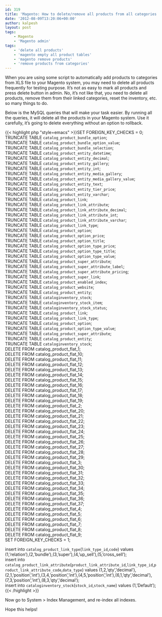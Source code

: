 ```yaml
---
id: 319
title: 'Magento: How to delete/remove all products from all categories'
date: '2012-08-09T13:20:06+00:00'
author: kalpesh
layout: post
tags:
    - Magento
    - 'Magento admin'
tags:
    - 'delete all products'
    - 'magento empty all product tables'
    - 'magento remove products'
    - 'remove products from categories'
---
```


When you are using some script to automatically add products to categories from XLS file to your Magento system, you may need to delete all products frequently for testing purpose. It’s not as easy to mark all products and press delete button in admin. No, it’s not like that, you need to delete all products, remove them from their linked categories, reset the inventory, etc. so many things to do.

Below is the MySQL queries that will make your task easier. By running all the queries, it will delete all the products in your Magento system. Use it carefully, it’s going to delete everything without an option to rollback.

{{< highlight php "style=emacs" >}}SET FOREIGN_KEY_CHECKS = 0;  
TRUNCATE TABLE `catalog_product_bundle_option`;  
TRUNCATE TABLE `catalog_product_bundle_option_value`;  
TRUNCATE TABLE `catalog_product_bundle_selection`;  
TRUNCATE TABLE `catalog_product_entity_datetime`;  
TRUNCATE TABLE `catalog_product_entity_decimal`;  
TRUNCATE TABLE `catalog_product_entity_gallery`;  
TRUNCATE TABLE `catalog_product_entity_int`;  
TRUNCATE TABLE `catalog_product_entity_media_gallery`;  
TRUNCATE TABLE `catalog_product_entity_media_gallery_value`;  
TRUNCATE TABLE `catalog_product_entity_text`;  
TRUNCATE TABLE `catalog_product_entity_tier_price`;  
TRUNCATE TABLE `catalog_product_entity_varchar`;  
TRUNCATE TABLE `catalog_product_link`;  
TRUNCATE TABLE `catalog_product_link_attribute`;  
TRUNCATE TABLE `catalog_product_link_attribute_decimal`;  
TRUNCATE TABLE `catalog_product_link_attribute_int`;  
TRUNCATE TABLE `catalog_product_link_attribute_varchar`;  
TRUNCATE TABLE `catalog_product_link_type`;  
TRUNCATE TABLE `catalog_product_option`;  
TRUNCATE TABLE `catalog_product_option_price`;  
TRUNCATE TABLE `catalog_product_option_title`;  
TRUNCATE TABLE `catalog_product_option_type_price`;  
TRUNCATE TABLE `catalog_product_option_type_title`;  
TRUNCATE TABLE `catalog_product_option_type_value`;  
TRUNCATE TABLE `catalog_product_super_attribute`;  
TRUNCATE TABLE `catalog_product_super_attribute_label`;  
TRUNCATE TABLE `catalog_product_super_attribute_pricing`;  
TRUNCATE TABLE `catalog_product_super_link`;  
TRUNCATE TABLE `catalog_product_enabled_index`;  
TRUNCATE TABLE `catalog_product_website`;  
TRUNCATE TABLE `catalog_product_entity`;  
TRUNCATE TABLE `cataloginventory_stock`;  
TRUNCATE TABLE `cataloginventory_stock_item`;  
TRUNCATE TABLE `cataloginventory_stock_status`;  
TRUNCATE TABLE `catalog_product_link`;  
TRUNCATE TABLE `catalog_product_link_type`;  
TRUNCATE TABLE `catalog_product_option`;  
TRUNCATE TABLE `catalog_product_option_type_value`;  
TRUNCATE TABLE `catalog_product_super_attribute`;  
TRUNCATE TABLE `catalog_product_entity`;  
TRUNCATE TABLE `cataloginventory_stock`;  
DELETE FROM catalog_product_flat_1;  
DELETE FROM catalog_product_flat_10;  
DELETE FROM catalog_product_flat_11;  
DELETE FROM catalog_product_flat_12;  
DELETE FROM catalog_product_flat_13;  
DELETE FROM catalog_product_flat_14;  
DELETE FROM catalog_product_flat_15;  
DELETE FROM catalog_product_flat_16;  
DELETE FROM catalog_product_flat_17;  
DELETE FROM catalog_product_flat_18;  
DELETE FROM catalog_product_flat_19;  
DELETE FROM catalog_product_flat_2;  
DELETE FROM catalog_product_flat_20;  
DELETE FROM catalog_product_flat_21;  
DELETE FROM catalog_product_flat_22;  
DELETE FROM catalog_product_flat_23;  
DELETE FROM catalog_product_flat_24;  
DELETE FROM catalog_product_flat_25;  
DELETE FROM catalog_product_flat_26;  
DELETE FROM catalog_product_flat_27;  
DELETE FROM catalog_product_flat_28;  
DELETE FROM catalog_product_flat_29;  
DELETE FROM catalog_product_flat_3;  
DELETE FROM catalog_product_flat_30;  
DELETE FROM catalog_product_flat_31;  
DELETE FROM catalog_product_flat_32;  
DELETE FROM catalog_product_flat_33;  
DELETE FROM catalog_product_flat_34;  
DELETE FROM catalog_product_flat_35;  
DELETE FROM catalog_product_flat_36;  
DELETE FROM catalog_product_flat_37;  
DELETE FROM catalog_product_flat_4;  
DELETE FROM catalog_product_flat_5;  
DELETE FROM catalog_product_flat_6;  
DELETE FROM catalog_product_flat_7;  
DELETE FROM catalog_product_flat_8;  
DELETE FROM catalog_product_flat_9;  
SET FOREIGN_KEY_CHECKS = 1;

insert into `catalog_product_link_type`(`link_type_id`,`code`) values (1,’relation’),(2,’bundle’),(3,’super’),(4,’up_sell’),(5,’cross_sell’);  
insert into `catalog_product_link_attribute`(`product_link_attribute_id`,`link_type_id`,`product_link_attribute_code`,`data_type`) values (1,2,’qty’,’decimal’),(2,1,’position’,’int’),(3,4,’position’,’int’),(4,5,’position’,’int’),(6,1,’qty’,’decimal’),(7,3,’position’,’int’),(8,3,’qty’,’decimal’);  
insert into `cataloginventory_stock`(`stock_id`,`stock_name`) values (1,’Default’);{{< /highlight >}}

Now go to System > Index Management, and re-index all indexes.

Hope this helps!